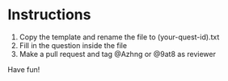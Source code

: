# Instructions

1. Copy the template and rename the file to (your-quest-id).txt
2. Fill in the question inside the file
3. Make a pull request and tag @Azhng or @9at8 as reviewer

Have fun!
